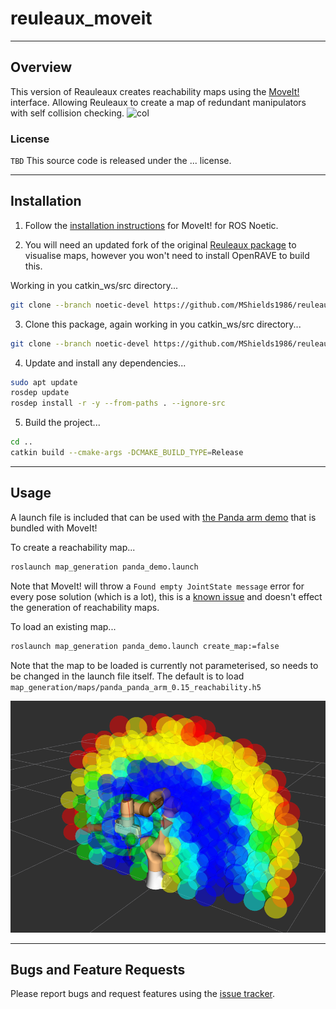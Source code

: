 # reuleaux_moveit
---

## Overview
This version of Reauleaux creates reachability maps using the [MoveIt!](https://moveit.ros.org/) interface.
Allowing Reuleaux to create a map of redundant manipulators with self collision checking.
![col](https://user-images.githubusercontent.com/3790876/27742268-da5dfc86-5d6c-11e7-91bc-aad20f5a4048.jpg)

### License
`TBD`
This source code is released under the ... license.

---

## Installation
1. Follow the [installation instructions](https://ros-planning.github.io/moveit_tutorials/doc/getting_started/getting_started.html#create-a-catkin-workspace-and-download-moveit-source) for MoveIt! for ROS Noetic.

2. You will need an updated fork of the original [Reuleaux package](http://wiki.ros.org/reuleaux) to visualise maps, however you won't need to install OpenRAVE to build this.

Working in you catkin_ws/src directory...
```bash
git clone --branch noetic-devel https://github.com/MShields1986/reuleaux.git
```

3. Clone this package, again working in you catkin_ws/src directory...
```bash
git clone --branch noetic-devel https://github.com/MShields1986/reuleaux_moveit.git
```

4. Update and install any dependencies...
```bash
sudo apt update
rosdep update
rosdep install -r -y --from-paths . --ignore-src
```

5. Build the project...
```bash
cd ..
catkin build --cmake-args -DCMAKE_BUILD_TYPE=Release
```

---

## Usage
A launch file is included that can be used with [the Panda arm demo](https://ros-planning.github.io/moveit_tutorials/doc/quickstart_in_rviz/quickstart_in_rviz_tutorial.html) that is bundled with MoveIt!

To create a reachability map...
```bash
roslaunch map_generation panda_demo.launch
```

Note that MoveIt! will throw a `Found empty JointState message` error for every pose solution (which is a lot), this is a [known issue](https://github.com/ros-planning/moveit/issues/659) and doesn't effect the generation of reachability maps.

To load an existing map...
```bash
roslaunch map_generation panda_demo.launch create_map:=false
```

Note that the map to be loaded is currently not parameterised, so needs to be changed in the launch file itself. The default is to load `map_generation/maps/panda_panda_arm_0.15_reachability.h5`


![col](img/panda_reach_demo.png)

---

## Bugs and Feature Requests
Please report bugs and request features using the [issue tracker](https://github.com/jontromanab/reuleaux_moveit/issues).
